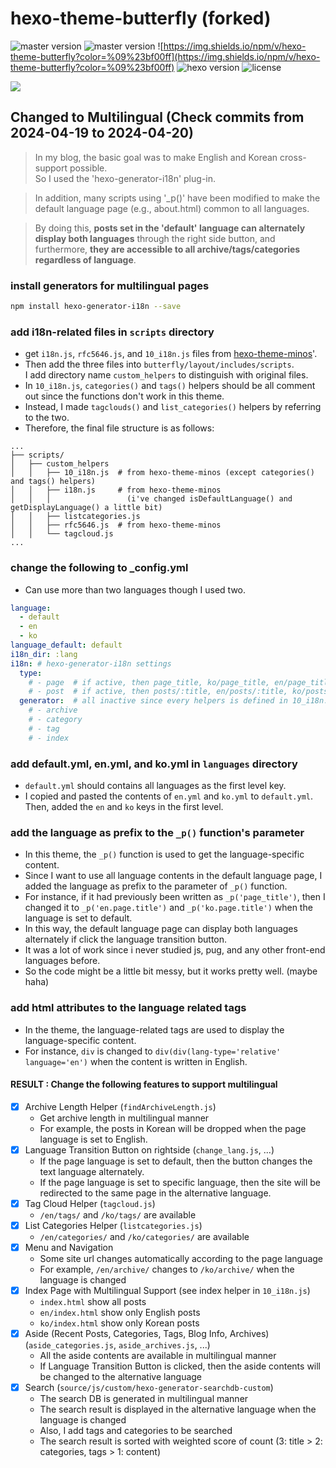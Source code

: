 # hexo-theme-butterfly (forked)

![master version](https://img.shields.io/github/package-json/v/jerryc127/hexo-theme-butterfly/master?color=%231ab1ad&label=master)
![master version](https://img.shields.io/github/package-json/v/jerryc127/hexo-theme-butterfly/dev?label=dev)
![https://img.shields.io/npm/v/hexo-theme-butterfly?color=%09%23bf00ff](https://img.shields.io/npm/v/hexo-theme-butterfly?color=%09%23bf00ff)
![hexo version](https://img.shields.io/badge/hexo-5.3.0+-0e83c)
![license](https://img.shields.io/github/license/jerryc127/hexo-theme-butterfly?color=FF5531)

![](https://cdn.jsdelivr.net/gh/jerryc127/CDN@m2/img/theme-butterfly-readme.png)


## Changed to Multilingual (Check commits from 2024-04-19 to 2024-04-20)
>In my blog, the basic goal was to make English and Korean cross-support possible.<br>
> So I used the 'hexo-generator-i18n' plug-in.<br>

> In addition, many scripts using '_p()' have been modified to make the default language page (e.g., about.html) common to all languages.<br>

> By doing this, **posts set in the 'default' language can alternately display both languages** through the right side button, and furthermore, **they are accessible to all archive/tags/categories regardless of language**.

### install generators for multilingual pages
```bash
npm install hexo-generator-i18n --save
```

### add i18n-related files in `scripts` directory
- get `i18n.js`, `rfc5646.js`, and `10_i18n.js` files from [hexo-theme-minos](https://github.com/ppoffice/hexo-theme-minos)'.
- Then add the three files into `butterfly/layout/includes/scripts`.<br>I add directory name `custom_helpers` to distinguish with original files.
- In `10_i18n.js`, `categories()` and `tags()` helpers should be all comment out since the functions don't work in this theme.
- Instead, I made `tagclouds()` and `list_categories()` helpers by referring to the two.
- Therefore, the final file structure is as follows:
```
...
├── scripts/
│   ├── custom_helpers
│   │   ├── 10_i18n.js  # from hexo-theme-minos (except categories() and tags() helpers)
│   │   ├── i18n.js     # from hexo-theme-minos 
│   │   │                 (i've changed isDefaultLanguage() and getDisplayLanguage() a little bit)
│   │   ├── listcategories.js
│   │   ├── rfc5646.js  # from hexo-theme-minos
│   │   └── tagcloud.js
...
```


### change the following to _config.yml
- Can use more than two languages though I used two.

```yaml
language: 
  - default
  - en
  - ko
language_default: default
i18n_dir: :lang
i18n: # hexo-generator-i18n settings
  type:
    # - page  # if active, then page_title, ko/page_title, en/page_title are all available with the same content
    # - post  # if active, then posts/:title, en/posts/:title, ko/posts/:title are all avaliable (this is not recommended since :title already contains language information)
  generator:  # all inactive since every helpers is defined in 10_i18n.js
    # - archive
    # - category
    # - tag
    # - index
```


### add default.yml, en.yml, and ko.yml in `languages` directory
- `default.yml` should contains all languages as the first level key.
- I copied and pasted the contents of `en.yml` and `ko.yml` to `default.yml`.<br>Then, added the `en` and `ko` keys in the first level.


### add the language as prefix to the `_p()` function's parameter
- In this theme, the `_p()` function is used to get the language-specific content.
- Since I want to use all language contents in the default language page, I added the language as prefix to the parameter of `_p()` function.
- For instance, if it had previously been written as `_p('page_title')`, then I changed it to `_p('en.page.title')` and `_p('ko.page.title')` when the language is set to default.
- In this way, the default language page can display both languages alternately if click the language transition button.
- It was a lot of work since i never studied js, pug, and any other front-end languages before.
- So the code might be a little bit messy, but it works pretty well. (maybe haha)


### add html attributes to the language related tags
- In the theme, the language-related tags are used to display the language-specific content.
- For instance, `div` is changed to `div(div(lang-type='relative' language='en')` when the content is written in English.


#### RESULT : Change the following features to support multilingual
- [x] Archive Length Helper (`findArchiveLength.js`)
  - Get archive length in multilingual manner
  - For example, the posts in Korean will be dropped when the page language is set to English.
- [x] Language Transition Button on rightside (`change_lang.js`, ...)
  - If the page language is set to default, then the button changes the text language alternately.
  - If the page language is set to specific language, then the site will be redirected to the same page in the alternative language.
- [x] Tag Cloud Helper (`tagcloud.js`)
  - `/en/tags/` and `/ko/tags/` are available
- [x] List Categories Helper (`listcategories.js`)
  - `/en/categories/` and `/ko/categories/` are available
- [x] Menu and Navigation
  - Some site url changes automatically according to the page language
  - For example, `/en/archive/` changes to `/ko/archive/` when the language is changed
- [x] Index Page with Multilingual Support (see index helper in `10_i18n.js`)
  - `index.html` show all posts
  - `en/index.html` show only English posts
  - `ko/index.html` show only Korean posts
- [X] Aside (Recent Posts, Categories, Tags, Blog Info, Archives) (`aside_categories.js`, `aside_archives.js`, ...)
  - All the aside contents are available in multilingual manner
  - If Language Transition Button is clicked, then the aside contents will be changed to the alternative language
- [X] Search (`source/js/custom/hexo-generator-searchdb-custom`)
  - The search DB is generated in multilingual manner
  - The search result is displayed in the alternative language when the language is changed
  - Also, I add tags and categories to be searched
  - The search result is sorted with weighted score of count (3: title > 2: categories, tags > 1: content)